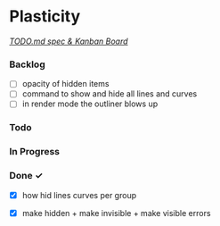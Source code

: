# Plasticity

<em>[TODO.md spec & Kanban Board](https://bit.ly/3fCwKfM)</em>

### Backlog

- [ ] opacity of hidden items  
- [ ] command to show and hide all lines and curves  
- [ ] in render mode the outliner blows up  

### Todo


### In Progress


### Done ✓

- [x] how hid lines curves per group  
- [x] make hidden + make invisible + make visible errors  

